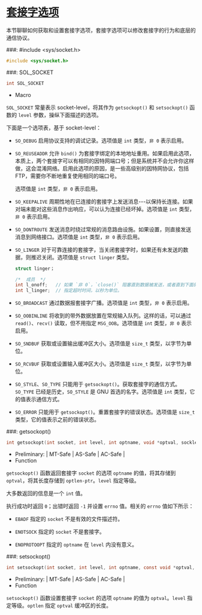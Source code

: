 # [套接字选项](https://www.gnu.org/software/libc/manual/html_node/Socket-Options.html#Socket-Options)

本节聊聊如何获取和设置套接字选项，套接字选项可以修改套接字的行为和底层的通信协议。

###: #include &lt;sys/socket.h&gt;

```c
#include <sys/socket.h>
```

###: SOL_SOCKET

```c
int SOL_SOCKET
```

* Macro

`SOL_SOCKET` 常量表示 socket-level，将其作为 `getsockopt()` 和 `setsockopt()` 函数的 `level` 参数，操纵下面描述的选项。

下面是一个选项表，基于 socket-level：

* `SO_DEBUG` 启用协议支持的调试记录。选项值是 `int` 类型，`非 0` 表示启用。

* `SO_REUSEADDR` 允许 `bind()` 为套接字绑定的本地地址重用。如果启用此选项，本质上，两个套接字可以有相同的因特网端口号；但是系统并不会允许你这样做，这会混淆网络。启用此选项的原因，是一些高级别的因特网协议，包括 FTP，需要你不断地重复使用相同的端口号。

  选项值是 `int` 类型，`非 0` 表示启用。

* `SO_KEEPALIVE` 周期性地在已连接的套接字上发送消息---以保持长连接。如果对端未能对这些消息作出响应，可以认为连接已经坏掉。选项值是 `int` 类型，`非 0` 表示启用。

* `SO_DONTROUTE` 发送消息时绕过常规的消息路由设施。如果设置，则直接发送消息到网络接口。选项值是 `int` 类型，`非 0` 表示启用。 

* `SO_LINGER` 对于可靠连接的套接字，当关闭套接字时，如果还有未发送的数据，则推迟关闭。选项值是 `struct linger` 类型。

  ```c
  struct linger；

  /*  成员  */
  int l_onoff;   // 如果 `非 0`，`close()` 阻塞直到数据被发送，或者直到下面的超时时间。
  int l_linger;  // 指定超时时间，以秒为单位。
  ```

* `SO_BROADCAST` 通过数据报套接字广播。选项值是 `int` 类型，`非 0` 表示启用。

* `SO_OOBINLINE` 将收到的带外数据放置在常规输入队列。这样的话，可以通过 `read()`、`recv()` 读取，但不用指定 `MSG_OOB`。选项值是 `int` 类型，`非 0` 表示启用。

* `SO_SNDBUF` 获取或设置输出缓冲区大小。选项值是 `size_t` 类型，以字节为单位。

* `SO_RCVBUF` 获取或设置输入缓冲区大小。选项值是 `size_t` 类型，以字节为单位。

* `SO_STYLE`、`SO_TYPE` 只能用于 `getsockopt()`。获取套接字的通信方式。`SO_TYPE` 已经是历史，`SO_STYLE` 是 GNU 首选的名字。选项值是 `int` 类型，它的值表示通信方式。

* `SO_ERROR` 只能用于 `getsockopt()`。重置套接字的错误状态。选项值是 `size_t` 类型，它的值表示之前的错误状态。  

###: getsockopt()

```c
int getsockopt(int socket, int level, int optname, void *optval, socklen_t *optlen-ptr);
```

* Preliminary: | MT-Safe | AS-Safe | AC-Safe |
* Function

`getsockopt()` 函数返回套接字 `socket` 的选项 `optname` 的值，将其存储到 `optval`，将其长度存储到 `optlen-ptr`。`level` 指定等级。

大多数返回的信息是一个 `int` 值。

执行成功时返回 `0`；出错时返回 `-1` 并设置 `errno` 值。相关的 `errno` 值如下所示：

* `EBADF` 指定的 `socket` 不是有效的文件描述符。

* `ENOTSOCK` 指定的 `socket` 不是套接字。

* `ENOPROTOOPT` 指定的 `optname` 在 `level` 内没有意义。

###: setsockopt()

```c
int setsockopt(int socket, int level, int optname, const void *optval, socklen_t optlen);
```

* Preliminary: | MT-Safe | AS-Safe | AC-Safe |
* Function

`setsockopt()` 函数设置套接字 `socket` 的选项 `optname` 的值为 `optval`。`level` 指定等级。`optlen` 指定 `optval` 缓冲区的长度。
